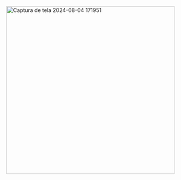 <img width="446" alt="Captura de tela 2024-08-04 171951" src="https://github.com/user-attachments/assets/f9e4e5e8-632a-436a-8fc2-41c298a2e033">
